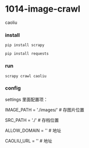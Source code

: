 # 1014-image-crawl
caoliu
### install 
```
pip install scrapy
```
```
pip install requests
```
### run
```
scrapy crawl caoliu
```
### config
settings 里面配置项：

IMAGE_PATH = './images/'  # 存图片位置

SRC_PATH = './'  # 存档位置

ALLOW_DOMAIN = '' # 地址

CAOLIU_URL = '' # 地址

